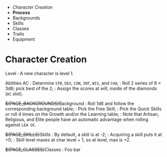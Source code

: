 
<!-- .margin.compass -->
* _Character Creation_
* **Process**
* Backgrounds
* Skills
* Classes
* Traits
* Equipment


# Character Creation

Level
: A new character is level 1.

Abilities AC
: Determine `STR`, `DEX`, `CON`, `INT`, `WIS`, and `CHA`;
: Roll 2 series of 6 × 3d6; pick best of the 2;
: Assign the scores at will, inside of the diamonds (`AC` slot).

~~${PAGE_BACKGROUNDS}~~Background
: Roll 1d6 and follow the corresponding background table;
: Pick the Free Skill;
: Pick the Quick Skills or roll 4 times on the Growth and/or the Learning table;
: Note that Artisan, Religious, and Elite people have an automatic advantage when rolling against `LEA OC`.

~~${PAGE_SKILLS}~~Skills
: By default, a skill is at -2;
: Acquiring a skill puts it at +0;
: Skill level maxes at char level + 1, so at level, max is +2.

~~${PAGE_CLASSES}~~Classes
: Foo bar

<!--
~~p6~~Ability TCs
: Compute `STR TC`, `DEX TC`, `CON TC`, `INT TC`, `WIS TC`, and `CHA TC`;
: `STR TC` = 21 - `STR` and so on.

~~p6~~Other TCs
: Compute `Body TC`, `Soul TC`, `Physical TC`, `Evasion TC`, `Mental TC`, `Learning TC`, `Impulse TC`, and `All TC`.

~~p6~~Initiative
: The INI modifier is equal to 21 - `Impulse TC`;
: Compute other `DC`s (21 - `TC`).

~~p10-11~~Class
: Select a character class;
: `Fighter`, `Dabster`, or `Caster`.

~~p12-13~~Traits
: They represent side talents or particular specializations;
: Choose a trait and if 1d20 ≥ Trait Ability TC, add 1 level to it, else nothing.

~~p7~~Skills
: Pick 2 extra skills (caster skills are off limits for non `Casters`)

~~p14~~Hit Points
: `Fighter` → 1d8+3 | `Dabster` → 1d8 |<br/>`Caster` → 1d8-1;
: Roll 1d20  ≥ `CON TC`, if successful roll 2d8 and keep the best else roll 1d8;
: Apply trait modifiers if any;
: Minimum HP is 1.

~~p14~~Cast Points
: `Caster` → 1d8 | `Dabster/Fighter - Caster` → 1d6;
: Roll 1d20 ≥ `Mental TC`, if successful, roll 2 dice keep the best, else roll 1 die;
: Apply trait modifiers if any;
: Minimum CP is 1.

~~p31~~Spells
: A `Caster` is granted 2 _spell forms_ and 1 _spell colour_;
: Roll 1d20 ≥ `Soul TC`, grant a 2nd _spell colour_ if successful.

~~p15~~Name
: Give the character a name.

~~p16-17~~Equipment
: Determine the equipment of the character with the referee.
-->

